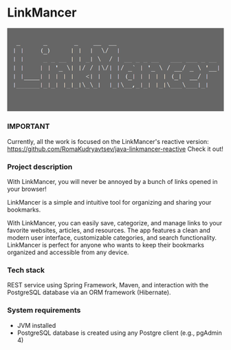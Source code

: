 # LinkMancer
![](LOGO_LINKMANCER.png)

### IMPORTANT
Currently, all the work is focused on the LinkMancer's reactive version: https://github.com/RomaKudryavtsev/java-linkmancer-reactive
Check it out!

### Project description
With LinkMancer, you will never be annoyed by a bunch of links opened in your browser!

LinkMancer is a simple and intuitive tool for organizing and sharing your bookmarks. 

With LinkMancer, you can easily save, categorize, and manage links to your favorite websites, articles, and resources. The app features a clean and modern user interface, customizable categories, and search functionality. LinkMancer is perfect for anyone who wants to keep their bookmarks organized and accessible from any device.

### Tech stack
REST service using Spring Framework, Maven, and interaction with the PostgreSQL database via an ORM framework (Hibernate).

### System requirements
- JVM installed
- PostgreSQL database is created using any Postgre client (e.g., pgAdmin 4)